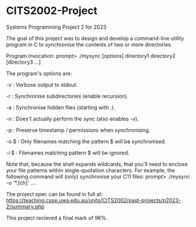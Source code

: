 # CITS2002-Project
Systems Programming Project 2 for 2023

The goal of this project was to design and develop a command-line utility program in C to synchronise the contents of two or more directories.

Program invocation:
prompt> ./mysync  [options]  directory1  directory2  [directory3  ...]

The program's options are:

-v : Verbose output to stdout.

-r : Synchronise subdirectories (enable recursion).

-a : Synchronise hidden files (starting with .).

-n : Does't actually perform the sync (also enables -v).

-p : Preserve timestamp / permissions when synchronising.

-o $ : Only filenames matching the pattern $ will be synchronised.

-i $ : Filenames matching pattern $ will be ignored.

Note that, because the shell expands wildcards, that you'll need to enclose your file patterns within single-quotation characters. For example, the following command will (only) synchronise your C11 files:
prompt> ./mysync  -o  '*.[ch]'  ....

The project spec can be found in full at: https://teaching.csse.uwa.edu.au/units/CITS2002/past-projects/p2023-2/summary.php

This project recieved a final mark of 96%.
